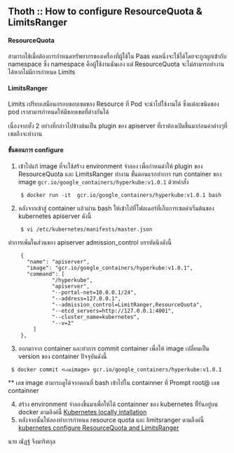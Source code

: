 ## Thoth :: How to configure ResourceQuota & LimitsRanger

#### ResourceQuota
สามารถใช้เมื่อต้องการกำหนดทรัพยากรของเครื่องที่ผู้ใช้ใน  Paas คนหนึ่งจะใช้ได้โดยจะถูกผูกเข้ากับ namespace ซึ่ง namespace คือผู้ใช้งานนันเอง แต่ ResourceQuota จะไม่สามารถทำงานได้หากไม่มีการกำหนด Limits

#### LimitsRanger

Limits เปรียบเสมือนกรอบขอบเขตของ Resource ที่ Pod จะนำไปใช้งานได้ ซึ่งแต่ละชนิดของ pod เราสามารกำหนดให้มีขอบเขตที่ต่างกันได้

เนื่องจากทั้ง 2 อย่างที่กล่าวไปข้างต้นเป็น plugin ของ apiserver ที่เราต้องเปิดขึ้นมาก่อนค่าต่างๆที่เซตถึงจะทำงาน

#### ขั้นตอนการ configure

1. เข้าไปแก้ image ที่จะใช้สร้าง environment จำลอง เพื่อกำหนด่าให้ plugin ของ ResourceQuota และ LimitsRanger ทำงาน ขั้นตอนแรกทำการ run container ของ image `gcr.io/google_containers/hyperkube:v1.0.1` ด้วยคำสั่ง
```
	$ docker run -it  gcr.io/google_containers/hyperkube:v1.0.1 bash
```
2. หลังจากเข้าสู่ container แล้วผ่าน bash ให้เข้าไปที่โฟลเดอร์ที่เก็บการเซตค่าเริ่มต้นของ kubernetes apiserver ดังนี้ 
```
	$ vi /etc/kubernetes/manifests/master.json
```
ทำการเพิ่มในส่วนของ apiserver admission_control บรรทัดนึงดังนี้
```
	{
      "name": "apiserver",
      "image": "gcr.io/google_containers/hyperkube:v1.0.1",
      "command": [
              "/hyperkube",
              "apiserver",
              "--portal-net=10.0.0.1/24",
              "--address=127.0.0.1",
              "--admission_control=LimitRanger,ResourceQuota",
              "--etcd_servers=http://127.0.0.1:4001",
              "--cluster_name=kubernetes",
              "--v=2"
        ]
    },

```
3. ออกมาจาก container และทำการ commit container เพื่อให้ image เปลี่ยนเป็น version ของ container ปัจจุบันดังนี้
```
 $ docker commit <เลขimage> gcr.io/google_containers/hyperkube:v1.0.1
```
** เลข image สามารถดูได้จากตอนที่ bash เข้าไปใน containner ที่ Prompt root@ เลข containner

4. สร้าง environment จำลองขึ้นมาเพื่อให้ได้ containner ของ kubernetes ที่ีรันอยู่บน docker ตามลิงค์นี้ [Kubernetes locally intallation ](https://github.com/kubernetes/kubernetes/blob/master/docs/getting-started-guides/docker.md)
5. หลังจากนั้นให้ลองทำการกำหนด resource quota และ limitsranger ตามลืงค์นี้
[kubernetes configure ResourceQuota and LimitsRanger](https://github.com/kubernetes/kubernetes/tree/master/docs/user-guide/resourcequota)


นาย ณัฏฐ์ จึงมาริศกุล
